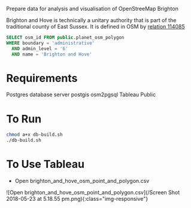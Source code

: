 Prepare data for analysis and visualisation of OpenStreeMap Brighton

Brighton and Hove is technically a unitary authority that is part of the
traditional county of East Sussex.
It is defined in OSM by [relation 114085]( https://www.openstreetmap.org/relation/114085)

```sql
SELECT osm_id FROM public.planet_osm_polygon
WHERE boundary = 'administrative'
  AND admin_level = '6'
  AND name = 'Brighton and Hove'
```

Requirements
============
Postgres database server
postgis
osm2pgsql
Tableau Public

To Run
======
```sh
chmod a+x db-build.sh
./db-build.sh
```

To Use Tableau
==============
* Open brighton_and_hove_osm_point_and_polygon.csv

![Open brighton_and_hove_osm_point_and_polygon.csv](/Screen Shot 2018-05-23 at 5.18.55 pm.png){:class="img-responsive"}
